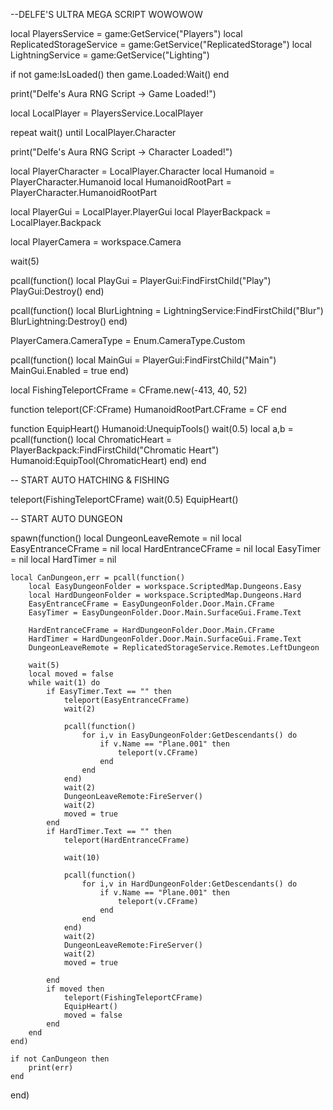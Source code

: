 --DELFE'S ULTRA MEGA SCRIPT WOWOWOW

local PlayersService = game:GetService("Players")
local ReplicatedStorageService = game:GetService("ReplicatedStorage")
local LightningService = game:GetService("Lighting")

if not game:IsLoaded() then
	game.Loaded:Wait()
end

print("Delfe's Aura RNG Script -> Game Loaded!")

local LocalPlayer = PlayersService.LocalPlayer

repeat wait() until LocalPlayer.Character

print("Delfe's Aura RNG Script -> Character Loaded!")

local PlayerCharacter = LocalPlayer.Character
local Humanoid = PlayerCharacter.Humanoid
local HumanoidRootPart = PlayerCharacter.HumanoidRootPart

local PlayerGui = LocalPlayer.PlayerGui
local PlayerBackpack = LocalPlayer.Backpack

local PlayerCamera = workspace.Camera

wait(5)

pcall(function()
	local PlayGui = PlayerGui:FindFirstChild("Play")
	PlayGui:Destroy()
end)

pcall(function()
	local BlurLightning = LightningService:FindFirstChild("Blur")
	BlurLightning:Destroy()
end)

PlayerCamera.CameraType = Enum.CameraType.Custom

pcall(function()
	local MainGui = PlayerGui:FindFirstChild("Main")
	MainGui.Enabled = true
end)

local FishingTeleportCFrame = CFrame.new(-413, 40, 52)

function teleport(CF:CFrame)
	HumanoidRootPart.CFrame = CF
end

function EquipHeart()
	Humanoid:UnequipTools()
	wait(0.5)
	local a,b = pcall(function()
		local ChromaticHeart = PlayerBackpack:FindFirstChild("Chromatic Heart")
		Humanoid:EquipTool(ChromaticHeart)
	end)
end

-- START AUTO HATCHING & FISHING

teleport(FishingTeleportCFrame)
wait(0.5)
EquipHeart()

-- START AUTO DUNGEON

spawn(function()
	local DungeonLeaveRemote = nil
	local EasyEntranceCFrame = nil
	local HardEntranceCFrame = nil
	local EasyTimer = nil
	local HardTimer = nil
	
	local CanDungeon,err = pcall(function()
		local EasyDungeonFolder = workspace.ScriptedMap.Dungeons.Easy
		local HardDungeonFolder = workspace.ScriptedMap.Dungeons.Hard
		EasyEntranceCFrame = EasyDungeonFolder.Door.Main.CFrame
		EasyTimer = EasyDungeonFolder.Door.Main.SurfaceGui.Frame.Text
		
		HardEntranceCFrame = HardDungeonFolder.Door.Main.CFrame
		HardTimer = HardDungeonFolder.Door.Main.SurfaceGui.Frame.Text
		DungeonLeaveRemote = ReplicatedStorageService.Remotes.LeftDungeon
		
		wait(5)
		local moved = false
		while wait(1) do
			if EasyTimer.Text == "" then
				teleport(EasyEntranceCFrame)
				wait(2)
				
				pcall(function()
					for i,v in EasyDungeonFolder:GetDescendants() do
						if v.Name == "Plane.001" then
							teleport(v.CFrame)
						end
					end
				end)
				wait(2)
				DungeonLeaveRemote:FireServer()
				wait(2)
				moved = true
			end
			if HardTimer.Text == "" then
				teleport(HardEntranceCFrame)
				
				wait(10)
				
				pcall(function()
					for i,v in HardDungeonFolder:GetDescendants() do
						if v.Name == "Plane.001" then
							teleport(v.CFrame)
						end
					end
				end)
				wait(2)
				DungeonLeaveRemote:FireServer()
				wait(2)
				moved = true
				
			end
			if moved then
				teleport(FishingTeleportCFrame)
				EquipHeart()
				moved = false
			end
		end
	end)
	
	if not CanDungeon then
		print(err)
	end
end)








